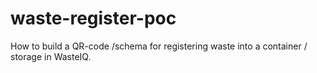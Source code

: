 # waste-register-poc
How to build a QR-code /schema for registering waste into a container / storage in WasteIQ.
